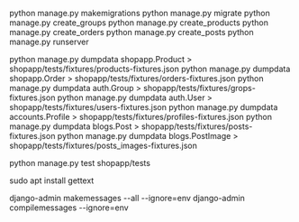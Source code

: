 python manage.py makemigrations
python manage.py migrate
python manage.py create_groups
python manage.py create_products
python manage.py create_orders
python manage.py create_posts
python manage.py runserver

python manage.py dumpdata shopapp.Product > shopapp/tests/fixtures/products-fixtures.json
python manage.py dumpdata shopapp.Order > shopapp/tests/fixtures/orders-fixtures.json
python manage.py dumpdata auth.Group > shopapp/tests/fixtures/grops-fixtures.json
python manage.py dumpdata auth.User > shopapp/tests/fixtures/users-fixtures.json
python manage.py dumpdata accounts.Profile > shopapp/tests/fixtures/profiles-fixtures.json
python manage.py dumpdata blogs.Post > shopapp/tests/fixtures/posts-fixtures.json
python manage.py dumpdata blogs.PostImage > shopapp/tests/fixtures/posts_images-fixtures.json


python manage.py test shopapp/tests

sudo apt install gettext

django-admin makemessages --all --ignore=env
django-admin compilemessages --ignore=env

